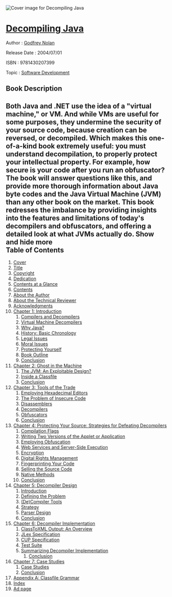 ![Cover image for Decompiling Java](https://imgdetail.ebookreading.net/cover/cover/20200215/EB9781430207399.jpg)

[Decompiling Java](https://ebookreading.net/view/book/Decompiling+Java-EB9781430207399_1.html "Decompiling Java")
====================================================================================================================

Author : [Godfrey Nolan](https://ebookreading.net/search/author/Godfrey+Nolan)

Release Date : 2004/07/01

ISBN : 9781430207399

Topic : [Software Development](https://ebookreading.net/search/category/software-development)

Book Description
-----------------

 Both Java and .NET use the idea of a "virtual machine," or VM. And while VMs are useful for some purposes, they undermine the security of your source code, because creation can be reversed, or decompiled. Which makes this one-of-a-kind book extremely useful: you must understand decompilation, to properly protect your intellectual property.
 For example, how secure is your code after you run an obfuscator? The book will answer questions like this, and provide more thorough information about Java byte codes and the Java Virtual Machine (JVM) than any other book on the market. This book redresses the imbalance by providing insights into the features and limitations of today's decompilers and obfuscators, and offering a detailed look at what JVMs actually do.
        Show and hide more                
Table of Contents
-----------------

1. [Cover](https://ebookreading.net/view/book/Decompiling+Java-EB9781430207399_1.html)
1. [Title](https://ebookreading.net/view/book/Decompiling+Java-EB9781430207399_2.html)
1. [Copyright](https://ebookreading.net/view/book/Decompiling+Java-EB9781430207399_3.html)
1. [Dedication](https://ebookreading.net/view/book/Decompiling+Java-EB9781430207399_4.html)
1. [Contents at a Glance](https://ebookreading.net/view/book/Decompiling+Java-EB9781430207399_5.html)
1. [Contents](https://ebookreading.net/view/book/Decompiling+Java-EB9781430207399_6.html)
1. [About the Author](https://ebookreading.net/view/book/Decompiling+Java-EB9781430207399_7.html)
1. [About the Technical Reviewer](https://ebookreading.net/view/book/Decompiling+Java-EB9781430207399_8.html)
1. [Acknowledgments](https://ebookreading.net/view/book/Decompiling+Java-EB9781430207399_9.html)
1. [Chapter 1: Introduction](https://ebookreading.net/view/book/Decompiling+Java-EB9781430207399_10.html)
    1. [Compilers and Decompilers](https://ebookreading.net/view/book/Decompiling+Java-EB9781430207399_10.html#Sec1)
    1. [Virtual Machine Decompilers](https://ebookreading.net/view/book/Decompiling+Java-EB9781430207399_10.html#Sec2)
    1. [Why Java?](https://ebookreading.net/view/book/Decompiling+Java-EB9781430207399_10.html#Sec3)
    1. [History: Basic Chronology](https://ebookreading.net/view/book/Decompiling+Java-EB9781430207399_10.html#Sec4)
    1. [Legal Issues](https://ebookreading.net/view/book/Decompiling+Java-EB9781430207399_10.html#Sec7)
    1. [Moral Issues](https://ebookreading.net/view/book/Decompiling+Java-EB9781430207399_10.html#Sec8)
    1. [Protecting Yourself](https://ebookreading.net/view/book/Decompiling+Java-EB9781430207399_10.html#Sec9)
    1. [Book Outline](https://ebookreading.net/view/book/Decompiling+Java-EB9781430207399_10.html#Sec10)
    1. [Conclusion](https://ebookreading.net/view/book/Decompiling+Java-EB9781430207399_10.html#Sec11)
1. [Chapter 2: Ghost in the Machine](https://ebookreading.net/view/book/Decompiling+Java-EB9781430207399_11.html)
    1. [The JVM: An Exploitable Design?](https://ebookreading.net/view/book/Decompiling+Java-EB9781430207399_11.html#Sec1)
    1. [Inside a Classfile](https://ebookreading.net/view/book/Decompiling+Java-EB9781430207399_11.html#Sec7)
    1. [Conclusion](https://ebookreading.net/view/book/Decompiling+Java-EB9781430207399_11.html#Sec23)
1. [Chapter 3: Tools of the Trade](https://ebookreading.net/view/book/Decompiling+Java-EB9781430207399_12.html)
    1. [Employing Hexadecimal Editors](https://ebookreading.net/view/book/Decompiling+Java-EB9781430207399_12.html#Sec1)
    1. [The Problem of Insecure Code](https://ebookreading.net/view/book/Decompiling+Java-EB9781430207399_12.html#Sec2)
    1. [Disassemblers](https://ebookreading.net/view/book/Decompiling+Java-EB9781430207399_12.html#Sec3)
    1. [Decompilers](https://ebookreading.net/view/book/Decompiling+Java-EB9781430207399_12.html#Sec7)
    1. [Obfuscators](https://ebookreading.net/view/book/Decompiling+Java-EB9781430207399_12.html#Sec12)
    1. [Conclusion](https://ebookreading.net/view/book/Decompiling+Java-EB9781430207399_12.html#Sec13)
1. [Chapter 4: Protecting Your Source: Strategies for Defeating Decompilers](https://ebookreading.net/view/book/Decompiling+Java-EB9781430207399_13.html)
    1. [Compilation Flags](https://ebookreading.net/view/book/Decompiling+Java-EB9781430207399_13.html#Sec1)
    1. [Writing Two Versions of the Applet or Application](https://ebookreading.net/view/book/Decompiling+Java-EB9781430207399_13.html#Sec2)
    1. [Employing Obfuscation](https://ebookreading.net/view/book/Decompiling+Java-EB9781430207399_13.html#Sec3)
    1. [Web Services and ­Server-­Side Execution](https://ebookreading.net/view/book/Decompiling+Java-EB9781430207399_13.html#Sec33)
    1. [Encryption](https://ebookreading.net/view/book/Decompiling+Java-EB9781430207399_13.html#Sec34)
    1. [Digital Rights Management](https://ebookreading.net/view/book/Decompiling+Java-EB9781430207399_13.html#Sec35)
    1. [Fingerprinting Your Code](https://ebookreading.net/view/book/Decompiling+Java-EB9781430207399_13.html#Sec36)
    1. [Selling the Source Code](https://ebookreading.net/view/book/Decompiling+Java-EB9781430207399_13.html#Sec38)
    1. [Native Methods](https://ebookreading.net/view/book/Decompiling+Java-EB9781430207399_13.html#Sec39)
    1. [Conclusion](https://ebookreading.net/view/book/Decompiling+Java-EB9781430207399_13.html#Sec40)
1. [Chapter 5: Decompiler Design](https://ebookreading.net/view/book/Decompiling+Java-EB9781430207399_14.html)
    1. [Introduction](https://ebookreading.net/view/book/Decompiling+Java-EB9781430207399_14.html#Sec1)
    1. [Defining the Problem](https://ebookreading.net/view/book/Decompiling+Java-EB9781430207399_14.html#Sec8)
    1. [(De)Compiler Tools](https://ebookreading.net/view/book/Decompiling+Java-EB9781430207399_14.html#Sec9)
    1. [Strategy](https://ebookreading.net/view/book/Decompiling+Java-EB9781430207399_14.html#Sec22)
    1. [Parser Design](https://ebookreading.net/view/book/Decompiling+Java-EB9781430207399_14.html#Sec31)
    1. [Conclusion](https://ebookreading.net/view/book/Decompiling+Java-EB9781430207399_14.html#Sec32)
1. [Chapter 6: Decompiler Implementation](https://ebookreading.net/view/book/Decompiling+Java-EB9781430207399_15.html)
    1. [ClassToXML Output: An Overview](https://ebookreading.net/view/book/Decompiling+Java-EB9781430207399_15.html#Sec1)
    1. [JLex Specification](https://ebookreading.net/view/book/Decompiling+Java-EB9781430207399_15.html#Sec6)
    1. [CUP Specification](https://ebookreading.net/view/book/Decompiling+Java-EB9781430207399_15.html#Sec7)
    1. [Test Suite](https://ebookreading.net/view/book/Decompiling+Java-EB9781430207399_15.html#Sec17)
    1. [Summarizing Decompiler Implementation](https://ebookreading.net/view/book/Decompiling+Java-EB9781430207399_17.html#Sec84)
        1. [Conclusion](https://ebookreading.net/view/book/Decompiling+Java-EB9781430207399_17.html#Sec90)
1. [Chapter 7: Case Studies](https://ebookreading.net/view/book/Decompiling+Java-EB9781430207399_18.html)
    1. [Case Studies](https://ebookreading.net/view/book/Decompiling+Java-EB9781430207399_18.html#Sec1)
    1. [Conclusion](https://ebookreading.net/view/book/Decompiling+Java-EB9781430207399_18.html#Sec22)
1. [Appendix A: Classfile Grammar](https://ebookreading.net/view/book/Decompiling+Java-EB9781430207399_19.html)
1. [Index](https://ebookreading.net/view/book/Decompiling+Java-EB9781430207399_20.html)
1. [Ad page](https://ebookreading.net/view/book/Decompiling+Java-EB9781430207399_21.html)
